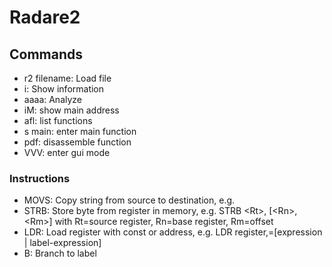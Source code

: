 # Radare2

## Commands

* r2 filename: Load file
* i: Show information
* aaaa: Analyze
* iM: show main address
* afl: list functions
* s main: enter main function
* pdf: disassemble function
* VVV: enter gui mode

### Instructions

* MOVS: Copy string from source to destination, e.g. 
* STRB: Store byte from register in memory, e.g. STRB &lt;Rt&gt;, [&lt;Rn&gt;, &lt;Rm&gt;] with Rt=source register, Rn=base register, Rm=offset
* LDR: Load register with const or address, e.g. LDR register,=[expression | label-expression]
* B: Branch to label
